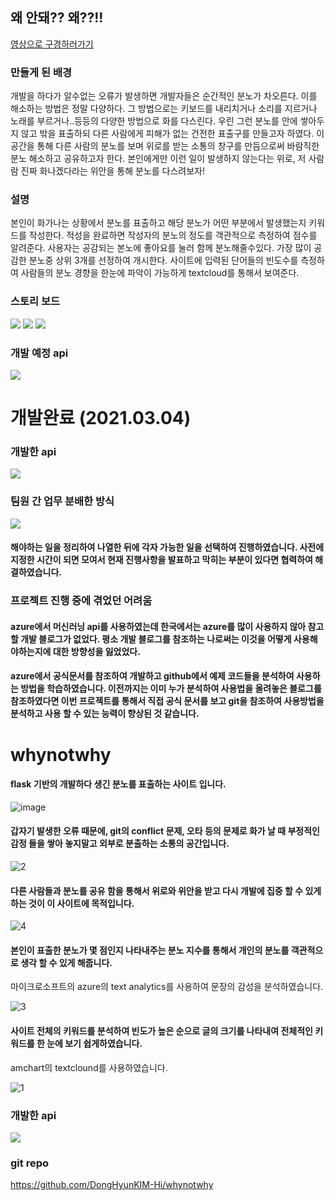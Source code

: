 

## 왜 안돼?? 왜??!!

[영상으로 구경하러가기](https://youtu.be/DcIoiPMLSwo)

### 만들게 된 배경

개발을 하다가 알수없는 오류가 발생하면 개발자들은 순간적인 분노가 차오른다. 이를 해소하는 방법은 정말 다양하다. 그 방법으로는 키보드를 내리치거나 소리를 지르거나 노래를 부르거나..등등의 다양한 방법으로 화를 다스린다. 우린 그런 분노를 안에 쌓아두지 않고 밖을 표출하되 다른 사람에게 피해가 없는 건전한 표출구를 만들고자 하였다. 이 공간을 통해 다른 사람의 분노를 보며 위로를 받는 소통의 창구를 만듬으로써 바람직한 분노 해소하고 공유하고자 한다. 본인에게만 이런 일이 발생하지 않는다는 위로, 저 사람람 진짜 화나겠다라는 위안을 통해 분노를 다스려보자! 

### 설명

본인이 화가나는 상황에서 분노를 표출하고 해당 분노가 어떤 부분에서 발생했는지 키워드를 작성한다. 적성을 완료하면 작성자의 분노의 정도를 객관적으로 측정하여 점수를 알려준다. 사용자는 공감되는 본노에 좋아요를 눌러 함께 분노해줄수있다. 가장 많이 공감한 분노중 상위 3개를 선정하여 개시한다. 사이트에 입력된 단어들의 빈도수를 측정하여 사람들의 분노 경향을 한눈에 파악이 가능하게 textcloud를 통해서 보여준다.


### 스토리 보드
![](https://images.velog.io/images/hyundong_kk/post/f8b88af6-44e9-48fa-bc06-6ade524efea6/image.png)
![](https://images.velog.io/images/hyundong_kk/post/82a9b7ab-59dd-418c-9787-026babbafd2a/image.png)
![](https://images.velog.io/images/hyundong_kk/post/3e355565-d437-40ba-8625-d46e56a6566b/image.png)

### 개발 예정 api
![](https://images.velog.io/images/hyundong_kk/post/76e2d5f3-f0c5-4810-a995-eb8942fa0a61/image.png)

# 개발완료 (2021.03.04)

### 개발한 api 

![](https://images.velog.io/images/hyundong_kk/post/1b01a1f0-1b0d-4310-ad8b-8c129f3ebac8/image.png)

### 팀원 간 업무 분배한 방식

![](https://images.velog.io/images/hyundong_kk/post/b5e28988-49a3-4932-aaca-a7b1c0f75f4e/image.png)

#### 해야하는 일을 정리하여 나열한 뒤에 각자 가능한 일을 선택하여 진행하였습니다. 사전에 지정한 시간이 되면 모여서 현재 진행사항을 발표하고 막히는 부분이 있다면 협력하여 해결하였습니다. 

### 프로젝트 진행 중에 겪었던 어려움

#### azure에서 머신러닝 api를 사용하였는데 한국에서는 azure를 많이 사용하지 않아 참고할 개발 블로그가 없었다. 평소 개발 블로그를 참조하는 나로써는 이것을 어떻게 사용해야하는지에 대한 방향성을 잃었었다. 

#### azure에서 공식문서를 참조하여 개발하고 github에서 예제 코드들을 분석하여 사용하는 방법을 학습하였습니다. 이전까지는 이미 누가 분석하여 사용법을 올려놓은 블로그를 참조하였다면 이번 프로젝트를 통해서 직접 공식 문서를 보고 git을 참조하여 사용방법을 분석하고 사용 할 수 있는 능력이 향상된 것 같습니다. 



# whynotwhy


#### flask 기반의 개발하다 생긴 분노를  표출하는 사이트 입니다.

![image](https://user-images.githubusercontent.com/57423518/109958484-9dd44f00-7d29-11eb-967f-1c892395f9c8.png)

#### 갑자기 발생한 오류 때문에, git의 conflict 문제, 오타 등의 문제로 화가 날 때 부정적인 감정 들을 쌓아 놓지말고 외부로 분출하는 소통의 공간입니다.

![2](https://user-images.githubusercontent.com/57423518/109958243-5e0d6780-7d29-11eb-8c64-dec3ba069cc2.PNG)

#### 다른 사람들과 분노를 공유 함을 통해서 위로와 위안을 받고 다시 개발에 집중 할 수 있게하는 것이 이 사이트에 목적입니다.

![4](https://user-images.githubusercontent.com/57423518/109958356-7d0bf980-7d29-11eb-8456-b928eeccb959.PNG)

#### 본인이 표출한 분노가 몇 점인지 나타내주는 분노 지수를 통해서 개인의 분노를 객관적으로 생각 할 수 있게 해줍니다.

마이크로소프트의 azure의 text analytics를 사용하여 문장의 감성을 분석하였습니다.

![3](https://user-images.githubusercontent.com/57423518/109958316-71b8ce00-7d29-11eb-93d0-a181c91df366.PNG)

#### 사이트 전체의 키워드를 분석하여 빈도가 높은 순으로 글의 크기를 나타내여 전체적인 키워드를 한 눈에 보기 쉽게하였습니다.

amchart의 textclound를 사용하였습니다.

![1](https://user-images.githubusercontent.com/57423518/109958148-42a25c80-7d29-11eb-8024-eb413cd3bb1a.PNG)

### 개발한 api 

![](https://images.velog.io/images/hyundong_kk/post/1b01a1f0-1b0d-4310-ad8b-8c129f3ebac8/image.png)

### git repo
https://github.com/DongHyunKIM-Hi/whynotwhy
